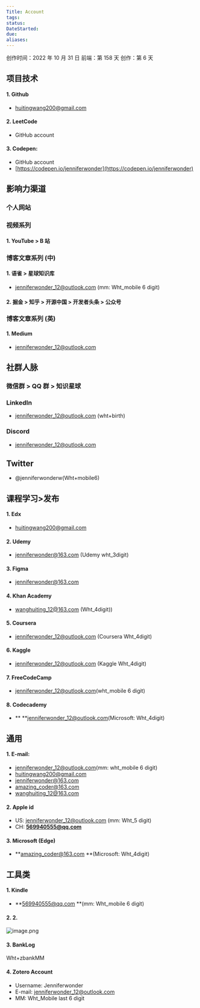 ```yaml
---
Title: Account
tags:
status:
DateStarted:
due:
aliases:
---
```


创作时间：2022 年 10 月 31 日
前端：第 158 天
创作：第 6 天

## 项目技术

#### 1. Github

- huitingwang200@gmail.com

#### 2. LeetCode

- GitHub account

#### 3. Codepen:

- GitHub account
- [https://codepen.io/jenniferwonder](https://codepen.io/jenniferwonder)

## 影响力渠道

### 个人网站

### 视频系列

#### 1. YouTube > B 站

### 博客文章系列 (中)

#### 1. 语雀 > 星球知识库

- jenniferwonder_12@outlook.com (mm: Wht_mobile 6 digit)

#### 2. 掘金 > 知乎 > 开源中国 > 开发者头条 > 公众号

### 博客文章系列 (英)

#### 1. Medium

- jenniferwonder_12@outlook.com

## 社群人脉

### 微信群 > QQ 群 > 知识星球

### LinkedIn

- jenniferwonder_12@outlook.com (wht+birth)

### Discord

- jenniferwonder_12@outlook.com

## Twitter

- @jenniferwonderw(Wht+mobile6)

## 课程学习>发布

#### 1. Edx

- huitingwang200@gmail.com

#### 2. Udemy

- jenniferwonder@163.com (Udemy wht_3digit)

#### 3. Figma

- jenniferwonder@163.com

#### 4. Khan Academy

- wanghuiting_12@163.com (Wht_4digit))

#### 5. Coursera

- jenniferwonder_12@outlook.com (Coursera Wht_4digit)

#### 6. Kaggle

- jenniferwonder_12@outlook.com (Kaggle Wht_4digit)

#### 7. FreeCodeCamp

- jenniferwonder_12@outlook.com(wht_mobile 6 digit)

#### 8. Codecademy

- \*\* \*\*jenniferwonder_12@outlook.com(Microsoft: Wht_4digit)

## 通用

#### 1. E-mail:

- jenniferwonder_12@outlook.com(mm: wht_mobile 6 digit)
- huitingwang200@gmail.com
- jenniferwonder@163.com
- amazing_coder@163.com
- wanghuiting_12@163.com

#### 2. Apple id

- US: jenniferwonder_12@outlook.com (mm: Wht_5 digit)
- CH: **569940555@qq.com**

#### 3. Microsoft (Edge)

- **amazing_coder@163.com **(Microsoft: Wht_4digit)

## 工具类

#### 1. Kindle

- **569940555@qq.com **(mm: Wht_mobile 6 digit)

#### 2. 2.

![image.png](https://cdn.nlark.com/yuque/0/2022/png/29677165/1662699386770-4bdee2f5-01fb-4efb-8d5f-18ecf064b486.png#averageHue=%23f5f5f5&clientId=u98621751-ee9c-4&crop=0&crop=0&crop=1&crop=1&from=paste&height=261&id=u5c139761&margin=%5Bobject%20Object%5D&name=image.png&originHeight=643&originWidth=1020&originalType=binary&ratio=1&rotation=0&showTitle=false&size=56667&status=done&style=none&taskId=u51878e33-bcc1-465d-9553-74feecbd487&title=&width=414)

#### 3. BankLog

Wht+zbankMM
#### 4. Zotero Account
- Username: Jenniferwonder
- E-mail: jenniferwonder_12@outlook.com 
- MM: Wht_Mobile last 6 digit